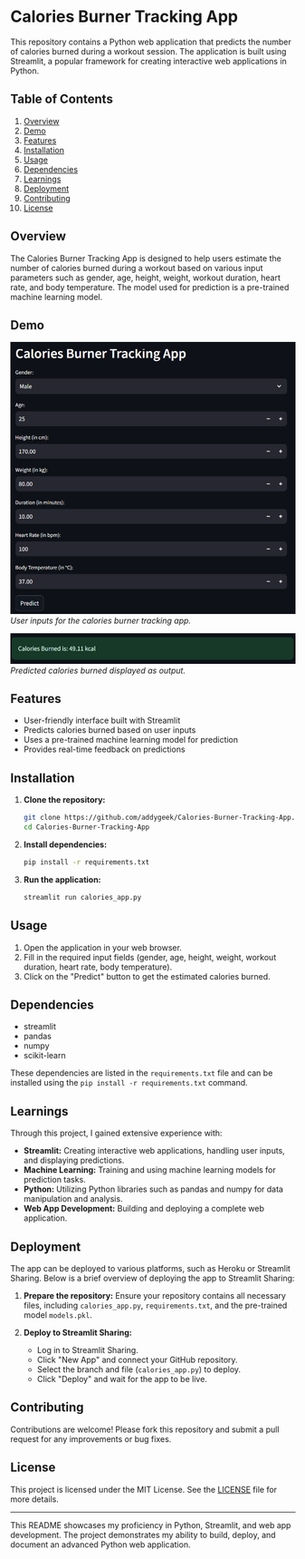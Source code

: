 # Calories Burner Tracking App

This repository contains a Python web application that predicts the number of calories burned during a workout session. The application is built using Streamlit, a popular framework for creating interactive web applications in Python.

## Table of Contents

1. [Overview](#overview)
2. [Demo](#demo)
3. [Features](#features)
4. [Installation](#installation)
5. [Usage](#usage)
6. [Dependencies](#dependencies)
7. [Learnings](#learnings)
8. [Deployment](#deployment)
9. [Contributing](#contributing)
10. [License](#license)

## Overview

The Calories Burner Tracking App is designed to help users estimate the number of calories burned during a workout based on various input parameters such as gender, age, height, weight, workout duration, heart rate, and body temperature. The model used for prediction is a pre-trained machine learning model.

## Demo

![Input](images/input.png)
*User inputs for the calories burner tracking app.*

![Output](images/output.png)
*Predicted calories burned displayed as output.*

## Features

- User-friendly interface built with Streamlit
- Predicts calories burned based on user inputs
- Uses a pre-trained machine learning model for prediction
- Provides real-time feedback on predictions

## Installation

1. **Clone the repository:**
   ```bash
   git clone https://github.com/addygeek/Calories-Burner-Tracking-App.git
   cd Calories-Burner-Tracking-App
   ```

2. **Install dependencies:**
   ```bash
   pip install -r requirements.txt
   ```

3. **Run the application:**
   ```bash
   streamlit run calories_app.py
   ```

## Usage

1. Open the application in your web browser.
2. Fill in the required input fields (gender, age, height, weight, workout duration, heart rate, body temperature).
3. Click on the "Predict" button to get the estimated calories burned.

## Dependencies

- streamlit
- pandas
- numpy
- scikit-learn

These dependencies are listed in the `requirements.txt` file and can be installed using the `pip install -r requirements.txt` command.

## Learnings

Through this project, I gained extensive experience with:

- **Streamlit:** Creating interactive web applications, handling user inputs, and displaying predictions.
- **Machine Learning:** Training and using machine learning models for prediction tasks.
- **Python:** Utilizing Python libraries such as pandas and numpy for data manipulation and analysis.
- **Web App Development:** Building and deploying a complete web application.

## Deployment

The app can be deployed to various platforms, such as Heroku or Streamlit Sharing. Below is a brief overview of deploying the app to Streamlit Sharing:

1. **Prepare the repository:**
   Ensure your repository contains all necessary files, including `calories_app.py`, `requirements.txt`, and the pre-trained model `models.pkl`.

2. **Deploy to Streamlit Sharing:**
   - Log in to Streamlit Sharing.
   - Click "New App" and connect your GitHub repository.
   - Select the branch and file (`calories_app.py`) to deploy.
   - Click "Deploy" and wait for the app to be live.

## Contributing

Contributions are welcome! Please fork this repository and submit a pull request for any improvements or bug fixes.

## License

This project is licensed under the MIT License. See the [LICENSE](LICENSE) file for more details.

---

This README showcases my proficiency in Python, Streamlit, and web app development. The project demonstrates my ability to build, deploy, and document an advanced Python web application.